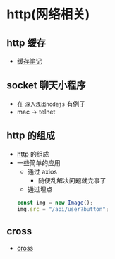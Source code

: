 # http(网络相关)

## http 缓存

- [缓存笔记](./document/cache.md)

## socket 聊天小程序

- 在 `深入浅出nodejs` 有例子
- mac -> telnet

## http 的组成

- [http 的组成](https://www.processon.com/mindmap/609cd68a5653bb14bd353430)
- 一些简单的应用
  - 通过 axios
    - 随便乱解决问题就完事了
  - 通过埋点
  ```js
  const img = new Image();
  img.src = "/api/user?button";
  ```

## cross

- [cross](./document/cross.md)
